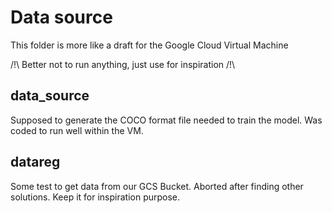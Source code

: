 # Data source

This folder is more like a draft for the Google Cloud Virtual Machine

/!\ Better not to run anything, just use for inspiration /!\

## data_source
Supposed to generate the COCO format file needed to train the model. Was coded to run well within the VM.

## datareg
Some test to get data from our GCS Bucket. Aborted after finding other solutions. Keep it for inspiration purpose.
